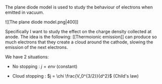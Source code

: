 
The plane diode model is used to study the behaviour of electrons when emitted in vacuum.

![[The plane diode model.png|400]]

Specifically I want to study the effect on the charge density collected at anode. 
The idea is the following: [[Thermoionic emission]] can produce so much electrons that they create a cloud around the cathode, slowing the emission of the next electrons.

We have 2 situations:

- No stopping : $j=env$ (constant)

- Cloud stopping : $j = \chi \frac{V_0^{3/2}}{d^2}$ (Child's law)